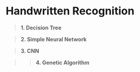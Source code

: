 # Handwritten Recognition 

> **1. Decision Tree**

> **2. Simple Neural Network**

> **3. CNN**

>> **4. Genetic Algorithm** 

